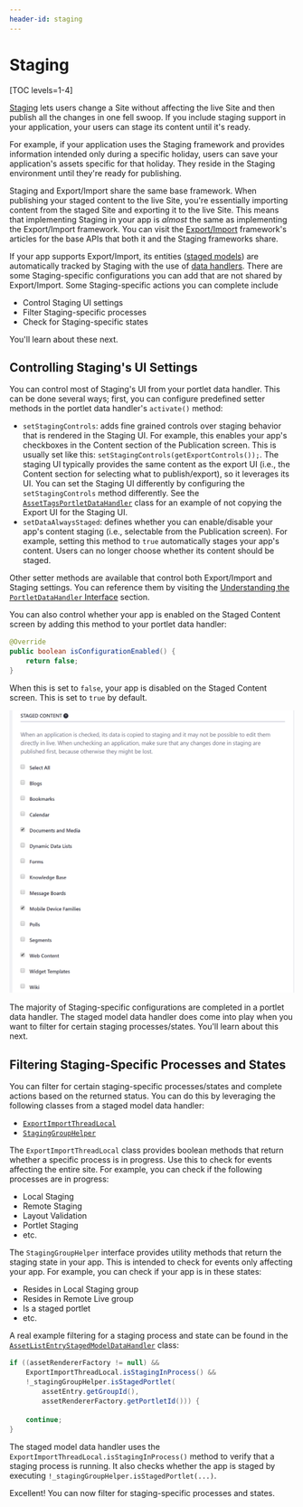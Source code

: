 ```yaml
---
header-id: staging
---
```


# Staging

[TOC levels=1-4]

[Staging](docs/7-2/user/-/knowledge_base/u/staging-content-for-publication) lets
users change a Site without affecting the live Site and then publish all the
changes in one fell swoop. If you include staging support in your application,
your users can stage its content until it's ready.

For example, if your application uses the Staging framework and provides
information intended only during a specific holiday, users can save your
application's assets specific for that holiday. They reside in the Staging
environment until they're ready for publishing. 

Staging and Export/Import share the same base framework. When publishing your
staged content to the live Site, you're essentially importing content from the
staged Site and exporting it to the live Site. This means that implementing
Staging in your app is *almost* the same as implementing the Export/Import
framework. You can visit the
[Export/Import](/docs/7-2/frameworks/-/knowledge_base/f/export-import)
framework's articles for the base APIs that both it and the Staging frameworks
share.

If your app supports Export/Import, its entities
([staged models](/docs/7-2/frameworks/-/knowledge_base/f/developing-staged-models))
are automatically tracked by Staging with the use of
[data handlers](/docs/7-2/frameworks/-/knowledge_base/f/developing-data-handlers).
There are some Staging-specific configurations you can add that are not shared
by Export/Import. Some Staging-specific actions you can complete include

- Control Staging UI settings
- Filter Staging-specific processes
- Check for Staging-specific states

You'll learn about these next.

## Controlling Staging's UI Settings

You can control most of Staging's UI from your portlet data handler. This can be
done several ways; first, you can configure predefined setter methods in the
portlet data handler's `activate()` method:

- `setStagingControls`: adds fine grained controls over staging behavior that is
  rendered in the Staging UI. For example, this enables your app's checkboxes in
  the Content section of the Publication screen. This is usually set like this:
  `setStagingControls(getExportControls());`. The staging UI typically provides
  the same content as the export UI (i.e., the Content section for selecting
  what to publish/export), so it leverages its UI. You can set the Staging UI
  differently by configuring the `setStagingControls` method differently. See
  the
  [`AssetTagsPortletDataHandler`](https://github.com/liferay/liferay-portal/blob/7.2.x/modules/apps/asset/asset-tags-service/src/main/java/com/liferay/asset/tags/internal/exportimport/data/handler/AssetTagsPortletDataHandler.java#L82-L84)
  class for an example of not copying the Export UI for the Staging UI.
- `setDataAlwaysStaged`: defines whether you can enable/disable your app's
  content staging (i.e., selectable from the Publication screen). For example,
  setting this method to `true` automatically stages your app's content.
  Users can no longer choose whether its content should be staged.

Other setter methods are available that control both Export/Import and Staging
settings. You can reference them by visiting the
[Understanding the `PortletDataHandler` Interface](/docs/7-2/frameworks/-/knowledge_base/f/developing-data-handlers#understanding-the-portletdatahandler-interface)
section.

You can also control whether your app is enabled on the Staged Content screen by
adding this method to your portlet data handler:

```java
@Override
public boolean isConfigurationEnabled() {
    return false;
}
```

When this is set to `false`, your app is disabled on the Staged Content screen.
This is set to `true` by default.

![Figure 1: There are many apps available to select from the Staged Content screen.](../../../images/staged-content-screen.png)

The majority of Staging-specific configurations are completed in a portlet data
handler. The staged model data handler does come into play when you want to
filter for certain staging processes/states. You'll learn about this next.

## Filtering Staging-Specific Processes and States

You can filter for certain staging-specific processes/states and complete
actions based on the returned status. You can do this by leveraging the
following classes from a staged model data handler:

- [`ExportImportThreadLocal`](@platform-ref@/7.2-latest/javadocs/portal-kernel/com/liferay/exportimport/kernel/lar/ExportImportThreadLocal.html)
- [`StagingGroupHelper`](@app-ref@/staging/latest/javadocs/com/liferay/staging/StagingGroupHelper.html)

The `ExportImportThreadLocal` class provides boolean methods that return whether
a specific process is in progress. Use this to check for events affecting the
entire site. For example, you can check if the following processes are in
progress:

- Local Staging
- Remote Staging
- Layout Validation
- Portlet Staging
- etc.

The `StagingGroupHelper` interface provides utility methods that return the
staging state in your app. This is intended to check for events only affecting
your app. For example, you can check if your app is in these states:

- Resides in Local Staging group
- Resides in Remote Live group
- Is a staged portlet
- etc.

A real example filtering for a staging process and state can be found in the
[`AssetListEntryStagedModelDataHandler`](https://github.com/liferay/liferay-portal/blob/7.2.0-b2/modules/apps/asset/asset-list-service/src/main/java/com/liferay/asset/list/internal/exportimport/data/handler/AssetListEntryStagedModelDataHandler.java#L215-L222)
class:

```java
if ((assetRendererFactory != null) &&
    ExportImportThreadLocal.isStagingInProcess() &&
    !_stagingGroupHelper.isStagedPortlet(
        assetEntry.getGroupId(),
        assetRendererFactory.getPortletId())) {

    continue;
}
```

The staged model data handler uses the
`ExportImportThreadLocal.isStagingInProcess()` method to verify that a staging
process is running. It also checks whether the app is staged by executing
`!_stagingGroupHelper.isStagedPortlet(...)`.

Excellent! You can now filter for staging-specific processes and states.
